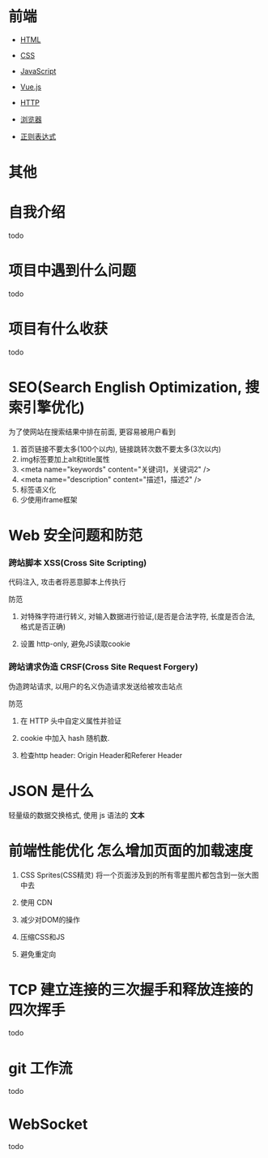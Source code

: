 # 前端

* <a href="HTML.md">HTML</a>

* <a href="CSS.md">CSS</a>

* <a href="JavaScript.md">JavaScript</a>

* <a href="Vue.js.md">Vue.js</a>

* <a href="http.md">HTTP</a>

* <a href="browser.md">浏览器</a>

* <a href="regExp.md">正则表达式</a>

# 其他

# 自我介绍

todo

# 项目中遇到什么问题

todo

# 项目有什么收获

todo

# SEO(Search English Optimization, 搜索引擎优化)

为了使网站在搜索结果中排在前面, 更容易被用户看到

1. 首页链接不要太多(100个以内), 链接跳转次数不要太多(3次以内)
2. img标签要加上alt和title属性
3. \<meta name="keywords" content="关键词1，关键词2" />
4. \<meta name="description" content="描述1，描述2" />
5. 标签语义化
6. 少使用iframe框架

# Web 安全问题和防范

### 跨站脚本 XSS(Cross Site Scripting)

代码注入, 攻击者将恶意脚本上传执行

防范

1. 对特殊字符进行转义, 对输入数据进行验证,(是否是合法字符, 长度是否合法, 格式是否正确)

2. 设置 http-only, 避免JS读取cookie

### 跨站请求伪造 CRSF(Cross Site Request Forgery)

伪造跨站请求, 以用户的名义伪造请求发送给被攻击站点

防范

1.  在 HTTP 头中自定义属性并验证

2.  cookie 中加入 hash 随机数.

3.  检查http header: Origin Header和Referer Header

# JSON 是什么

轻量级的数据交换格式, 使用 js 语法的 **文本**

# 前端性能优化 怎么增加页面的加载速度

1. CSS Sprites(CSS精灵) 将一个页面涉及到的所有零星图片都包含到一张大图中去

2. 使用 CDN

3. 减少对DOM的操作

4. 压缩CSS和JS

5. 避免重定向

# TCP 建立连接的三次握手和释放连接的四次挥手

todo

# git 工作流

todo

# WebSocket

todo
